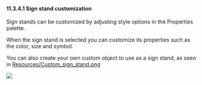 #### 11.3.4.1 Sign stand customization

Sign stands can be customized by adjusting style options in the Properties palette.

When the sign stand is selected you can customize its properties such as the color, size and symbol. 

You can also create your own custom object to use as a sign stand, as seen in [Resources/Custom_sign_stand.png](#Resources/Custom_sign_stand.png)

![](Resources/Customize_sign_stand.png)